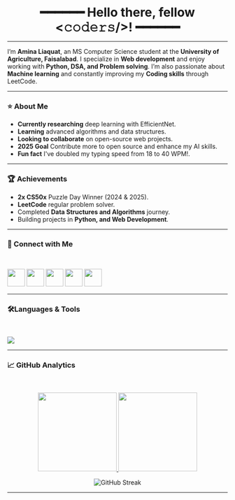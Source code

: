 <p align="center">
  <strong><span style="font-size:28px;">━━━━━━  Hello there, fellow &lt;𝚌𝚘𝚍𝚎𝚛𝚜/&gt;!  ━━━━━━</span></strong>
</p>

<hr>

I’m **Amina Liaquat**, an MS Computer Science student at the **University of Agriculture, Faisalabad**.  I specialize in **Web development** and enjoy working with **Python, DSA, and Problem solving**.  I’m also passionate about **Machine learning** and constantly improving my **Coding skills** through LeetCode.  

<hr>

### ⭐ About Me

- **Currently researching** deep learning with EfficientNet.
- **Learning** advanced algorithms and data structures.
- **Looking to collaborate** on open-source web projects.
- **2025 Goal** Contribute more to open source and enhance my AI skills.
- **Fun fact** I've doubled my typing speed from 18 to 40 WPM!.

<hr>

### 🏆 Achievements

- **2x CS50x** Puzzle Day Winner (2024 & 2025).  
- **LeetCode** regular problem solver.  
- Completed **Data Structures and Algorithms** journey. 
- Building projects in **Python, and Web Development**.

<hr>

### 🔗 Connect with Me
<br>
<p>
  <a href="https://www.linkedin.com/in/amina-liaquat/"><img src="https://skillicons.dev/icons?i=linkedin" height="40"/></a>
  <a href="mailto:aminaliaquat41@gmail.com"><img src="https://skillicons.dev/icons?i=gmail" height="40"/></a>
  <a href="https://github.com/amina-liaquat"><img src="https://skillicons.dev/icons?i=github" height="40"/></a>
  <a href="https://leetcode.com/u/amina_liaquat04/"><img src="https://upload.wikimedia.org/wikipedia/commons/1/19/LeetCode_logo_black.png" height="40"/></a>
  <a href="https://x.com/amina_liaquat25"><img src="https://skillicons.dev/icons?i=twitter" height="40"/></a>
</p>
 

<hr>

### 🛠️Languages & Tools

<br>
<p>
  <img src="https://skills.syvixor.com/api/icons?i=html,css,bootstrap,tailwind,js,ts,react,nodejs,python,php,cpp,mysql,java,wordpress,vercel,googlecolaboratory,git,github,githubcopilot,vscode,pycharm,anaconda,postman,jupyter,matlab,kaggle,figma,firebase,slack,chatgpt" />
</p>


---

### 📈 GitHub Analytics  
<br>
<p align="center">
  <a href="https://github.com/amina-liaquat">
    <img height="180em" src="https://github-readme-stats.vercel.app/api?username=amina-liaquat&show_icons=true&theme=radical"/>
    <img height="180em" src="https://github-readme-stats.vercel.app/api/top-langs/?username=amina-liaquat&layout=compact&langs_count=11&theme=radical"/>
  </a>
</p>  

<p align="center">
  <img src="https://github-readme-streak-stats.herokuapp.com/?user=amina-liaquat&theme=radical" alt="GitHub Streak"/>
</p>



---
